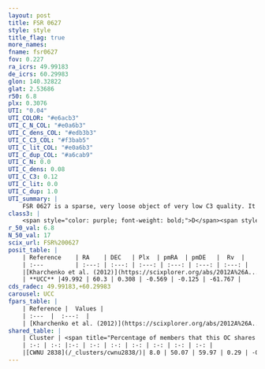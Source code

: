 ```yaml
---
layout: post
title: FSR 0627
style: style
title_flag: true
more_names: 
fname: fsr0627
fov: 0.227
ra_icrs: 49.99183
de_icrs: 60.29983
glon: 140.32822
glat: 2.53686
r50: 6.8
plx: 0.3076
UTI: "0.04"
UTI_COLOR: "#e6acb3"
UTI_C_N_COL: "#e0a6b3"
UTI_C_dens_COL: "#edb3b3"
UTI_C_C3_COL: "#f3bab5"
UTI_C_lit_COL: "#e0a6b3"
UTI_C_dup_COL: "#a6cab9"
UTI_C_N: 0.0
UTI_C_dens: 0.08
UTI_C_C3: 0.12
UTI_C_lit: 0.0
UTI_C_dup: 1.0
UTI_summary: |
    FSR 0627 is a sparse, very loose object of very low C3 quality. It is rarely studied in the literature, with no articles listed in the last 13 years. This object shares a very small percentage of members with a later reported entry.<br><br><span style="color: #99180f; font-weight: bold;">Warning: </span>contains less than 25 stars with <i>P>0.5</i> estimated.
class3: |
    <span style="color: purple; font-weight: bold;">D</span><span style="color: red; font-weight: bold;">C</span>
r_50_val: 6.8
N_50_val: 17
scix_url: FSR%200627
posit_table: |
    | Reference    | RA    | DEC   | Plx  | pmRA  | pmDE   |  Rv  |
    | :---         | :---: | :---: | :---: | :---: | :---: | :---: |
    |[Kharchenko et al. (2012)](https://scixplorer.org/abs/2012A%26A...543A.156K) | 50.085 | 60.26 | -- | -0.89 | -2.56 | -- |
    | **UCC** |49.992 | 60.3 | 0.308 | -0.569 | -0.125 | -61.767 | 
cds_radec: 49.99183,+60.29983
carousel: UCC
fpars_table: |
    | Reference |  Values |
    | :---  |  :---:  |
    | [Kharchenko et al. (2012)](https://scixplorer.org/abs/2012A%26A...543A.156K) | `e_bv=1.145, distance=1933, log_age=8.25` |
shared_table: |
    | Cluster | <span title="Percentage of members that this OC shares with the ones listed">%</span>   | RA   | DEC   | Plx   | pmRA  | pmDE  | Rv | UTI |
    | :-: | :-: |:-: | :-: | :-: | :-: | :-: | :-: | :-: |
    |[CWNU 2838](/_clusters/cwnu2838/)| 8.0 | 50.07 | 59.97 | 0.29 | -0.39 | -0.18 | -31.19 |0.04 |
---
```

